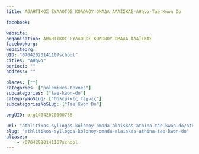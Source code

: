 ```yaml
---
title: ΑΘΛΗΤΙΚΟΣ ΣΥΛΛΟΓΟΣ ΚΟΛΩΝΟΥ ΟΜΑΔΑ ΑΛΑΪΣΚΑΣ-Αθήνα-Tae Kwon Do

facebook:

website:
organisation: ΑΘΛΗΤΙΚΟΣ ΣΥΛΛΟΓΟΣ ΚΟΛΩΝΟΥ ΟΜΑΔΑ ΑΛΑΪΣΚΑΣ
facebookorg:
websiteorg:
UID: "07042020141107school"
cities: "Αθήνα"
perioxi: ""
address: ""

places: [""]
categories: ["polemikes-texnes"]
subcategories: ["tae-kwon-do"]
categoryNoSLug: ["Πολεμικές τέχνες"]
subcategoriesNoSLug: ["Tae Kwon Do"]

orgUID: org14042020000758

url: "athlitikos-syllogos-kolonoy-omada-alaiskas-athina-tae-kwon-do/athina//"
slug: "athlitikos-syllogos-kolonoy-omada-alaiskas-athina-tae-kwon-do"
aliases:
    - /07042020141107school
---
```





